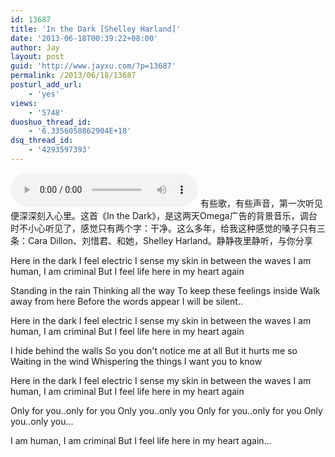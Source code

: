 ```yaml
---
id: 13687
title: 'In the Dark [Shelley Harland]'
date: '2013-06-18T00:39:22+08:00'
author: Jay
layout: post
guid: 'http://www.jayxu.com/?p=13687'
permalink: /2013/06/18/13687
posturl_add_url:
    - 'yes'
views:
    - '5748'
duoshuo_thread_id:
    - '6.3356050862904E+18'
dsq_thread_id:
    - '4293597393'
---
```


<audio controls="controls"><source src="/music/In the dark.mp3" type="audio/mp3" />你的浏览器不支持HTML 5，换Firefox，Chrome或者Safari吧</audio>
有些歌，有些声音，第一次听见便深深刻入心里。这首《In the Dark》，是这两天Omega广告的背景音乐，调台时不小心听见了，感觉只有两个字：干净。这么多年，给我这种感觉的嗓子只有三条：Cara Dillon、刘惜君、和她，Shelley Harland。静静夜里静听，与你分享

Here in the dark 
I feel electric 
I sense my skin in between the waves 
I am human, I am criminal 
But I feel life here in my heart again 

Standing in the rain 
Thinking all the way 
To keep these feelings inside 
Walk away from here 
Before the words appear 
I will be silent.. 

Here in the dark 
I feel electric 
I sense my skin in between the waves 
I am human, I am criminal 
But I feel life here in my heart again 

I hide behind the walls 
So you don't notice me at all 
But it hurts me so 
Waiting in the wind 
Whispering the things 
I want you to know 

Here in the dark 
I feel electric 
I sense my skin in between the waves 
I am human, I am criminal 
But I feel life here in my heart again 

Only for you..only for you 
Only you..only you 
Only for you..only for you 
Only you..only you... 

I am human, I am criminal 
But I feel life here in my heart again...